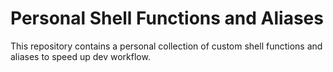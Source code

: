 # Personal Shell Functions and Aliases

This repository contains a personal collection of custom shell functions and aliases to speed up dev workflow. 